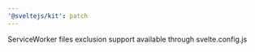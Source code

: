 ```yaml
---
'@sveltejs/kit': patch
---
```


ServiceWorker files exclusion support available through svelte.config.js
